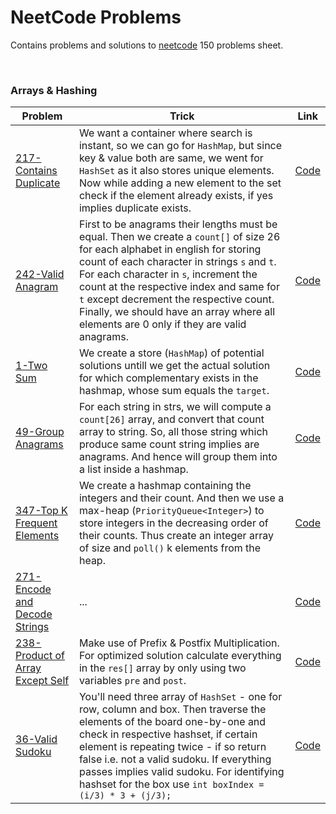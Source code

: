 # NeetCode Problems

Contains problems and solutions to [neetcode](https://neetcode.io/) 150 problems sheet.

<br>

### Arrays & Hashing

|Problem|Trick|Link|
|-|-|-|
|[217-Contains Duplicate](https://leetcode.com/problems/contains-duplicate)|We want a container where search is instant, so we can go for `HashMap`, but since key & value both are same, we went for `HashSet` as it also stores unique elements. Now while adding a new element to the set check if the element already exists, if yes implies duplicate exists.|[Code](01_Arrays_and_Hashing/C01_217_Contains_Duplicate.java)|
|[242-Valid Anagram](https://leetcode.com/problems/valid-anagram)|First to be anagrams their lengths must be equal. Then we create a `count[]` of size 26 for each alphabet in english for storing count of each character in strings `s` and `t`. For each character in `s`, increment the count at the respective index and same for `t` except decrement the respective count. Finally, we should have an array where all elements are 0 only if they are valid anagrams.|[Code](01_Arrays_and_Hashing/C02_242_Valid_Anagram.java)|
|[1-Two Sum](https://leetcode.com/problems/two-sum)|We create a store (`HashMap`) of potential solutions untill we get the actual solution for which complementary exists in the hashmap, whose sum equals the `target`.|[Code](01_Arrays_and_Hashing/C03_1_Two_Sum.java)|
|[49-Group Anagrams](https://leetcode.com/problems/group-anagrams/)|For each string in strs, we will compute a `count[26]` array, and convert that count array to string. So, all those string which produce same count string implies are anagrams. And hence will group them into a list inside a hashmap.|[Code](01_Arrays_and_Hashing/C04_49_Group_Anagrams.java)|
|[347-Top K Frequent Elements](https://leetcode.com/problems/top-k-frequent-elements/)|We create a hashmap containing the integers and their count. And then we use a max-heap (`PriorityQueue<Integer>`) to store integers in the decreasing order of their counts. Thus create an integer array of size and `poll()` k elements from the heap.|[Code](01_Arrays_and_Hashing/C05_347_Top_K_Frequent_Elements.java)|
|[271-Encode and Decode Strings](#)|...|[Code](01_Arrays_and_Hashing/C06_271_Encode_and_Decode_Strings.java)|
|[238-Product of Array Except Self](https://leetcode.com/problems/product-of-array-except-self)|Make use of Prefix & Postfix Multiplication. For optimized solution calculate everything in the `res[]` array by only using two variables `pre` and `post`.|[Code](01_Arrays_and_Hashing/C07_238_Product_of_Array_Except_Self.java)|
|[36-Valid Sudoku](https://leetcode.com/problems/valid-sudoku/)|You'll need three array of `HashSet` - one for row, column and box. Then traverse the elements of the board one-by-one and check in respective hashset, if certain element is repeating twice - if so return false i.e. not a valid sudoku. If everything passes implies valid sudoku. For identifying hashset for the box use `int boxIndex = (i/3) * 3 + (j/3);`|[Code](01_Arrays_and_Hashing/C08_36_Valid_Sudoku.java)|